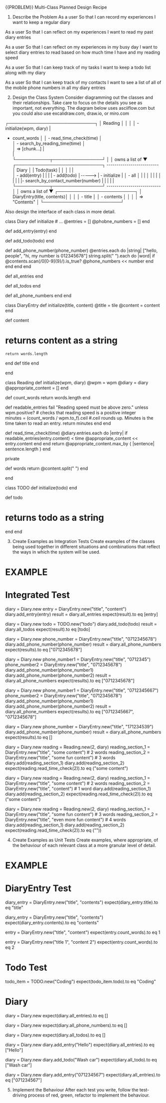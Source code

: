 {{PROBLEM}} Multi-Class Planned Design Recipe
1. Describe the Problem
As a user
So that I can record my experiences
I want to keep a regular diary

As a user
So that I can reflect on my experiences
I want to read my past diary entries

As a user
So that I can reflect on my experiences in my busy day
I want to select diary entries to read based on how much time I have and my reading speed

As a user
So that I can keep track of my tasks
I want to keep a todo list along with my diary

As a user
So that I can keep track of my contacts
I want to see a list of all of the mobile phone numbers in all my diary entries

2. Design the Class System
Consider diagramming out the classes and their relationships. Take care to focus on the details you see as important, not everything. The diagram below uses asciiflow.com but you could also use excalidraw.com, draw.io, or miro.com

┌────────────────────────────┐
│ Reading                    │
│                            │ 
│ - initialize(wpm, diary)   |
  - count_words              │
│ - read_time_check(time)    │         
│ - search_by_reading_time(time) │     
│   => [chunk...]            |        
                             |         
└───────────┬────────────────┘ 
            │
            │ owns a list of
            ▼
┌────────────────────────────┐          --------------------------
│ Diary                      │         | Todo(task)               |
│                            │         |                          |    
│ - add(entry)               |         |                          |
| - add(todo)                │----->   | - initialize             |
│ - all                      │         |                          |
│                            |         |                          |
│                            |         |                          |
|- search_by_contact_number(number)    |                          |
                             |         |                          |
└───────────┬────────────────┘          ---------------------------
            │
            │ owns a list of
            ▼
┌─────────────────────────┐
│ DiaryEntry(title, contents)│
│                         │
│ - title                 │
│ - contents              │
│                         │
│   => "Contents"         │
└─────────────────────────┘


Also design the interface of each class in more detail.

class Diary
  def initialize
    # ...
    @entries = []
    @phobne_numbers = []
  end

  def add_entry(entry)
  end

  def add_todo(todo)
  end

  def add_phone_number(phone_number)
    @entries.each do |string| ["hello, people", "hi, my number is 012345678"]
      string.split(" ").each do |word|
        if @contents.scan(/0[0-9]{9}/).is_true?
          @phone_numbers << number
        end
      end 
    end 
  end 
  
  def all_entries
  end

  def all_todos
  end
  
  def all_phone_numbers
  end
end

class DiaryEntry
  def initialize(title, content) 
    @title = tile
    @content = content
  end

  def content
  # returns content as a string
    return words.length
  end
  def title
  end

end

class Reading 
  def initialize(wpm, diary)
    @wpm = wpm
    @diary = diary
    @appropriate_content = []
  end 

  def count_words
    return words.length
  end

  def readable_entries
    fail "Reading speed must be above zero." unless wpm.positive? # checks that reading speed is a positive integer      
    minutes = (count_words / wpm.to_f).ceil #.ceil rounds up. Minutes is the time taken to read an entry.
    return minutes
    end 
  end

  def read_time_check(time)
    @diary.entries.each do |entry|
      if readable_entries(entry.content) < time
        @appropriate_content << entry.content
      end
    end
    return @appropriate_content.max_by { |sentence| sentence.length } 
  end 

  private 

  def words
    return @content.split(" ")
  end 
  
end 

class TODO
  def initialize(todo) 
  end

  def todo
  # returns todo as a string
  end
end

3. Create Examples as Integration Tests
Create examples of the classes being used together in different situations and combinations that reflect the ways in which the system will be used.

# EXAMPLE

# Integrated Test
diary = Diary.new
entry = DiaryEntry.new("title", "content")
diary.add_entry(entry)
result = diary.all_entries
expect(result).to eq [entry]

diary = Diary.new
todo = TODO.new("todo")
diary.add_todo(todo)
result = diary.all_todos
expect(result).to eq [todo]

diary = Diary.new
phone_number = DiaryEntry.new("title", "0712345678") 
diary.add_phone_number(phone_number)
result = diary.all_phone_numbers
expect(results).to eq ["0712345678"]

diary = Diary.new
phone_number1 = DiaryEntry.new("title", "0712345")
phone_number2 = DiaryEntry.new("title", "0712345678") 
diary.add_phone_number(phone_number1)
diary.add_phone_number(phone_number2)
result = diary.all_phone_numbers
expect(results).to eq ["0712345678"]

diary = Diary.new
phone_number1 = DiaryEntry.new("title", "0712345667")
phone_number2 = DiaryEntry.new("title", "0712345678") 
diary.add_phone_number(phone_number1)
diary.add_phone_number(phone_number2)
result = diary.all_phone_numbers
expect(results).to eq ["0712345667", "0712345678"]

diary = Diary.new
phone_number = DiaryEntry.new("title", "171234539") 
diary.add_phone_number(phone_number)
result = diary.all_phone_numbers
expect(results).to eq []

diary = Diary.new
reading = Reading.new(2, diary)
reading_section_1 = DiaryEntry.new("title", "some content") # 2 words
reading_section_2 = DiaryEntry.new("title", "some fun content") # 3 words
diary.add(reading_section_1)
diary.add(reading_section_2)
expect(reading.read_time_check(2)).to eq ("some content")

diary = Diary.new
reading = Reading.new(2, diary)
reading_section_1 = DiaryEntry.new("title", "some content") # 2 words
reading_section_2 = DiaryEntry.new("title", "content") # 1 word
diary.add(reading_section_1)
diary.add(reading_section_2)
expect(reading.read_time_check(2)).to eq ("some content")

diary = Diary.new
reading = Reading.new(2, diary)
reading_section_1 = DiaryEntry.new("title", "some fun content") # 3 words
reading_section_2 = DiaryEntry.new("title", "even more fun content") # 4 words
diary.add(reading_section_1)
diary.add(reading_section_2)
expect(reading.read_time_check(2)).to eq (""))



4. Create Examples as Unit Tests
Create examples, where appropriate, of the behaviour of each relevant class at a more granular level of detail.

# EXAMPLE

# DiaryEntry Test

diary_entry = DiaryEntry.new("title", "contents")
expect(diary_entry.title).to eq "title"

diary_entry = DiaryEntry.new("title", "contents")
expect(diary_entry.contents).to eq "contents"

entry = DiaryEntry.new("title", "content")
expect(entry.count_words).to eq 1

entry = DiaryEntry.new("title 1", "content 2")
expect(entry.count_words).to eq 2



# Todo Test

todo_item = TODO.new("Coding")
expect(todo_item.todo).to eq "Coding"


# Diary 

diary = Diary.new
expect(diary.all_entries).to eq []

diary = Diary.new
expect(diary.all_phone_numbers).to eq []

diary = Diary.new
expect(diary.all_todos).to eq []

diary = Diary.new
diary.add_entry("Hello")
expect(diary.all_entries).to eq ["Hello"]

diary = Diary.new
diary.add_todo("Wash car")
expect(diary.all_todo).to eq ["Wash car"]

diary = Diary.new
diary.add_entry("071234567")
expect(diary.all_entries).to eq ["071234567"]



5. Implement the Behaviour
After each test you write, follow the test-driving process of red, green, refactor to implement the behaviour.